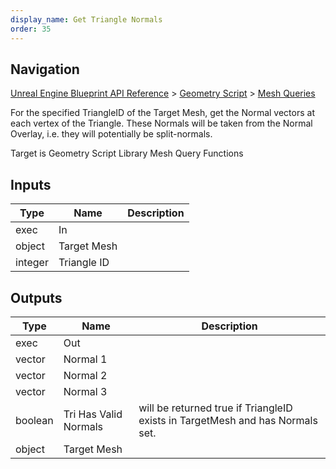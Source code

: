 ```yaml
---
display_name: Get Triangle Normals
order: 35
---
```

## Navigation

[Unreal Engine Blueprint API Reference](https://dev.epicgames.com/documentation/en-us/unreal-engine/BlueprintAPI) > [Geometry Script](https://dev.epicgames.com/documentation/en-us/unreal-engine/BlueprintAPI/GeometryScript) > [Mesh Queries](https://dev.epicgames.com/documentation/en-us/unreal-engine/BlueprintAPI/GeometryScript/MeshQueries)

For the specified TriangleID of the Target Mesh, get the Normal vectors at each vertex of the Triangle.
These Normals will be taken from the Normal Overlay, i.e. they will potentially be split-normals.

Target is Geometry Script Library Mesh Query Functions

## Inputs

| Type | Name | Description |
| --- | --- | --- |
| exec | In |  |
| object | Target Mesh |  |
| integer | Triangle ID |  |

## Outputs

| Type | Name | Description |
| --- | --- | --- |
| exec | Out |  |
| vector | Normal 1 |  |
| vector | Normal 2 |  |
| vector | Normal 3 |  |
| boolean | Tri Has Valid Normals | will be returned true if TriangleID exists in TargetMesh and has Normals set. |
| object | Target Mesh |  |

